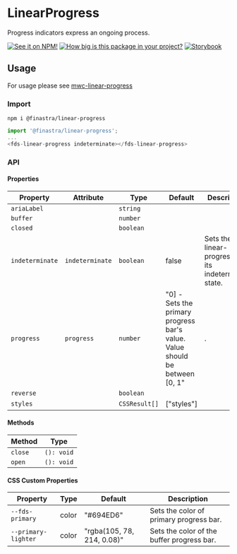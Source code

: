 # LinearProgress

Progress indicators express an ongoing process.

[![See it on NPM!](https://img.shields.io/npm/v/@finastra/linear-progress?style=for-the-badge)](https://www.npmjs.com/package/@finastra/linear-progress)
[![How big is this package in your project?](https://img.shields.io/bundlephobia/minzip/@finastra/linear-progress?style=for-the-badge)](https://bundlephobia.com/result?p=@finastra/linear-progress')
[![Storybook](https://shields.io/badge/-Play%20with%20this%20web%20component-2a0481?logo=storybook&style=for-the-badge)](https://finastra.github.io/finastra-design-system/?path=/story/data-display-progress-indicator-linear-progress--default)

## Usage

For usage please see [mwc-linear-progress](https://github.com/material-components/material-web/tree/main/packages/linear-progress)

### Import

```
npm i @finastra/linear-progress
```

```ts
import '@finastra/linear-progress';
...
<fds-linear-progress indeterminate></fds-linear-progress>
```

### API

<!-- DOC -->

#### Properties

| Property        | Attribute       | Type          | Default                                                                     | Description                                            |
| --------------- | --------------- | ------------- | --------------------------------------------------------------------------- | ------------------------------------------------------ |
| `ariaLabel`     |                 | `string`      |                                                                             |                                                        |
| `buffer`        |                 | `number`      |                                                                             |                                                        |
| `closed`        |                 | `boolean`     |                                                                             |                                                        |
| `indeterminate` | `indeterminate` | `boolean`     | false                                                                       | Sets the linear-progress into its indeterminate state. |
| `progress`      | `progress`      | `number`      | "0] - Sets the primary progress bar's value. Value should be between [0, 1" | .                                                      |
| `reverse`       |                 | `boolean`     |                                                                             |                                                        |
| `styles`        |                 | `CSSResult[]` | ["styles"]                                                                  |                                                        |

#### Methods

| Method  | Type       |
| ------- | ---------- |
| `close` | `(): void` |
| `open`  | `(): void` |

#### CSS Custom Properties

| Property            | Type  | Default                    | Description                                |
| ------------------- | ----- | -------------------------- | ------------------------------------------ |
| `--fds-primary`     | color | "#694ED6"                  | Sets the color of primary progress bar.    |
| `--primary-lighter` | color | "rgba(105, 78, 214, 0.08)" | Sets the color of the buffer progress bar. |

<!-- /DOC -->
